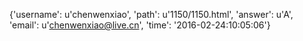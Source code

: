 {'username': u'chenwenxiao', 'path': u'1150/1150.html', 'answer': u'A', 'email': u'chenwenxiao@live.cn', 'time': '2016-02-24:10:05:06'}